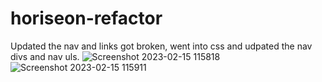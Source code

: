 # horiseon-refactor
Updated the nav and links got broken, went into css and udpated the nav divs and nav uls.
![Screenshot 2023-02-15 115818](https://user-images.githubusercontent.com/122414990/219139515-da06ef02-d190-4a20-ac49-101d11c10823.png)
![Screenshot 2023-02-15 115911](https://user-images.githubusercontent.com/122414990/219139530-e70e54cb-8968-4183-a1eb-36a0d8038c24.png)
